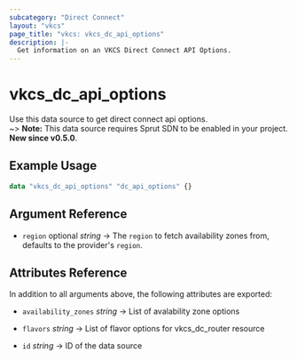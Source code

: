 ```yaml
---
subcategory: "Direct Connect"
layout: "vkcs"
page_title: "vkcs: vkcs_dc_api_options"
description: |-
  Get information on an VKCS Direct Connect API Options.
---
```


# vkcs_dc_api_options

Use this data source to get direct connect api options.<br> ~> **Note:** This data source requires Sprut SDN to be enabled in your project. **New since v0.5.0**.

## Example Usage

```terraform
data "vkcs_dc_api_options" "dc_api_options" {}
```

## Argument Reference
- `region` optional *string* &rarr;  The `region` to fetch availability zones from, defaults to the provider's `region`.


## Attributes Reference
In addition to all arguments above, the following attributes are exported:
- `availability_zones` *string* &rarr;  List of avalability zone options

- `flavors` *string* &rarr;  List of flavor options for vkcs_dc_router resource

- `id` *string* &rarr;  ID of the data source


